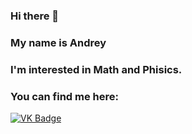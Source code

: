 ### Hi there 👋
### My name is Andrey
### I'm interested in Math and Phisics.
### You can find me here:
<a href="https://vk.com/andrii.erhan">
      <img src="https://img.shields.io/badge/%D0%92%D0%BA%D0%BE%D0%BD%D1%82%D0%B0%D0%BA%D1%82%D0%B5-blue?style=for-the-badge&logo=VK&logoColor=white" alt="VK Badge"/>
</a>

